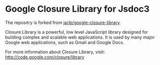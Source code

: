 Google Closure Library for Jsdoc3
=================================

The repositry is forked from [jarib/google-closure-library](https://github.com/jarib/google-closure-library).

Closure Library is a powerful, low level JavaScript library designed
for building complex and scalable web applications. It is used by many
major Google web applications, such as Gmail and Google Docs.

For more information about Closure Library, visit:
http://code.google.com/closure/library
